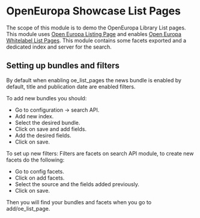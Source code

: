 # OpenEuropa Showcase List Pages

The scope of this module is to demo the OpenEuropa Library List pages.
This module uses [Open Europa Listing Page](https://github.com/openeuropa/oe_list_pages) and enables [Open Europa Whitelabel List Pages](https://github.com/openeuropa/oe_whitelabel). This module contains some facets exported and a dedicated index
and server for the search.

## Setting up bundles and filters

By default when enabling oe_list_pages the news bundle is enabled by default, title and publication date are enabled filters.

To add new bundles you should:
* Go to configuration -> search API.
* Add new index.
* Select the desired bundle.
* Click on save and add fields.
* Add the desired fields.
* Click on save.

To set up new filters:
Filters are facets on search API module, to create new facets do the following:
* Go to config facets.
* Click on add facets.
* Select the source and the fields added previously.
* Click on save.

Then you will find your bundles and facets when you go to add/oe_list_page.
